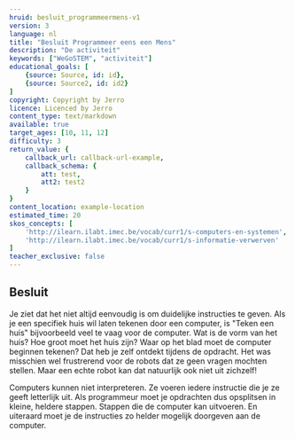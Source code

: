 ```yaml
---
hruid: besluit_programmeermens-v1
version: 3
language: nl
title: "Besluit Programmeer eens een Mens"
description: "De activiteit"
keywords: ["WeGoSTEM", "activiteit"]
educational_goals: [
    {source: Source, id: id}, 
    {source: Source2, id: id2}
]
copyright: Copyright by Jerro
licence: Licenced by Jerro
content_type: text/markdown
available: true
target_ages: [10, 11, 12]
difficulty: 3
return_value: {
    callback_url: callback-url-example,
    callback_schema: {
        att: test,
        att2: test2
    }
}
content_location: example-location
estimated_time: 20
skos_concepts: [
    'http://ilearn.ilabt.imec.be/vocab/curr1/s-computers-en-systemen', 
    'http://ilearn.ilabt.imec.be/vocab/curr1/s-informatie-verwerven'
]
teacher_exclusive: false
---
```


## Besluit

Je ziet dat het niet altijd eenvoudig is om duidelijke instructies te geven. Als je een specifiek huis wil laten tekenen door een computer, is "Teken een huis" bijvoorbeeld veel te vaag voor de computer. Wat is de vorm van het huis? Hoe groot moet het huis zijn? Waar op het blad moet de computer beginnen tekenen? Dat heb je zelf ontdekt tijdens de opdracht. Het was misschien wel frustrerend voor de robots dat ze geen vragen mochten stellen. Maar een echte robot kan dat natuurlijk ook niet uit zichzelf!

Computers kunnen niet interpreteren. Ze voeren iedere instructie die je ze geeft letterlijk uit. Als programmeur moet je opdrachten dus opsplitsen in kleine, heldere stappen. Stappen die de computer kan uitvoeren. En uiteraard moet je de instructies zo helder mogelijk doorgeven aan de computer.
